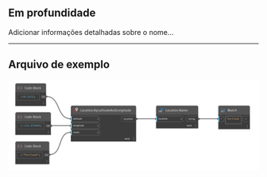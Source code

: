 ## Em profundidade
Adicionar informações detalhadas sobre o nome...
___
## Arquivo de exemplo

![Name](./DynamoUnits.Location.Name_img.jpg)

